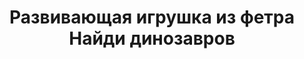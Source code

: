 ---
title: Развивающая игрушка из фетра Найди динозавров
description: Купить мягкую развивающую игрушку из фетра Найди динозавров в магазине KiddyTrick

layout: product
permalink: /:path

weight: 20

product-name: 'Игра "Найди динозавров"'
product-desc: Мини-игра для детей представляет собой разворот из двух страниц. На страничках изображен доисторический пейзаж, где живут дружные динозавры. В игре всего 10 различных динозавров, которые играют в прятки - 9 из них прячутся, один ищет. Игра сшита из хлопка и фетра и закрывается на кнопку.

product-video: '<div style="position:relative;height:0;padding-bottom:56.25%"><iframe src="https://www.youtube.com/embed/XJppuWMqBGE" width="640" height="360" frameborder="0" style="position:absolute;width:100%;height:100%;left:0" allowfullscreen></iframe></div>'


product-price: 1800

product-year: "от 3 лет"
product-size: "23х25 см"
product-time: "5-7 дней"

related:
---